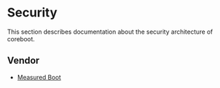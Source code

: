 # Security

This section describes documentation about the security architecture of coreboot.

## Vendor

- [Measured Boot](vboot/measured_boot.md)
